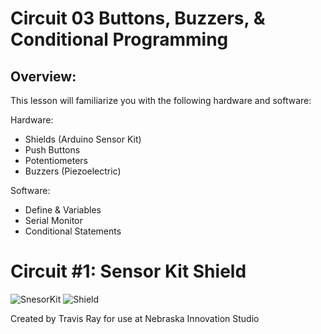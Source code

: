# Circuit 03 Buttons, Buzzers, & Conditional Programming

## Overview:
This lesson will familiarize you with the following hardware and software: 

Hardware:
- Shields (Arduino Sensor Kit)
- Push Buttons
- Potentiometers
- Buzzers (Piezoelectric)

Software:
- Define & Variables
- Serial Monitor 
- Conditional Statements

 

# Circuit #1: Sensor Kit Shield
![SnesorKit](https://github.com/TravisRay33/Arduino-Intro-to-Coding/assets/140020128/79f83cae-638d-4cbe-944f-00391add2f13)
![Shield](https://github.com/TravisRay33/Arduino-Intro-to-Coding/assets/140020128/cf3fc7dd-21aa-4841-a3c7-25517d18ac3c)


Created by Travis Ray for use at Nebraska Innovation Studio
